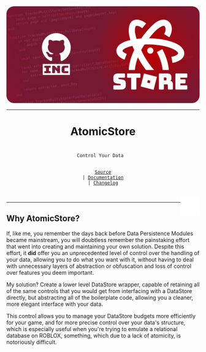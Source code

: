 <img style="border-radius: 20px;" src=https://raw.githubusercontent.com/Inctus/AtomicStore/main/docs/Images/banner.png>

---------------

<div align=center> 

<h1>AtomicStore</h1>
<code>
 Control Your Data   

 [Source](https://meta.discourse.org/t/linkedin-oauth2-plugin/46818) | [Documentation](https://meta.discourse.org/t/discourse-moderation-guide/63116) | [Changelog](https://meta.discourse.org/t/how-to-contribute-to-discourse/53797)

</code>

<img style="float: right;" width=50px; src="https://raw.githubusercontent.com/Inctus/AtomicStore/main/docs/Images/logo.png">

</div>

--------------------

## Why AtomicStore?
If, like me, you remember the days back before Data Persistence Modules became mainstream, you will doubtless remember the painstaking effort that went into creating and maintaining your own solution. Despite this effort, it **did** offer you an unprecedented level of control over the handling of your data, allowing you to do what you want with it, without having to deal with unnecessary layers of abstraction or obfuscation and loss of control over features you deem important.

My solution? Create a lower level DataStore wrapper, capable of retaining all of the same controls that you would get from interfacing with a DataStore directly, but abstracting all of the boilerplate code, allowing you a cleaner, more elegant interface with your data. 

This control allows you to manage your DataStore budgets more efficiently for your game, and for more precise control over your data's structure, which is especially useful when you're trying to emulate a relational database on ROBLOX, something, which due to a lack of atomicity, is notoriously difficult.  
